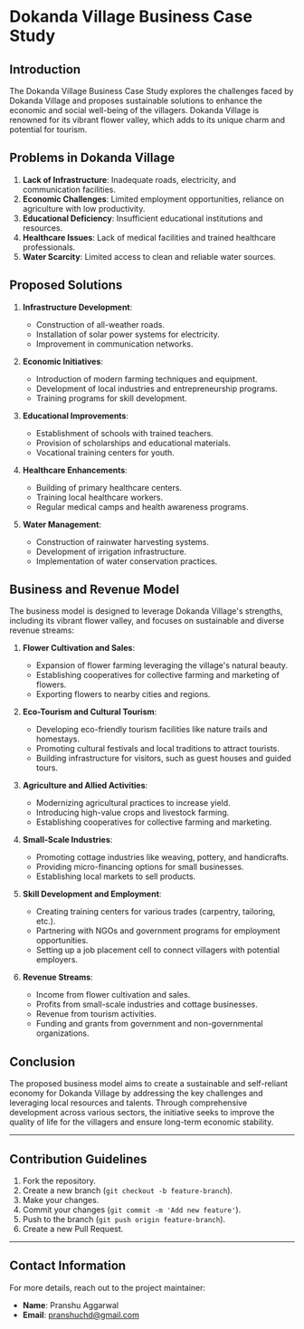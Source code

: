 # Dokanda Village Business Case Study

## Introduction
The Dokanda Village Business Case Study explores the challenges faced by Dokanda Village and proposes sustainable solutions to enhance the economic and social well-being of the villagers. Dokanda Village is renowned for its vibrant flower valley, which adds to its unique charm and potential for tourism.

## Problems in Dokanda Village
1. **Lack of Infrastructure**: Inadequate roads, electricity, and communication facilities.
2. **Economic Challenges**: Limited employment opportunities, reliance on agriculture with low productivity.
3. **Educational Deficiency**: Insufficient educational institutions and resources.
4. **Healthcare Issues**: Lack of medical facilities and trained healthcare professionals.
5. **Water Scarcity**: Limited access to clean and reliable water sources.

## Proposed Solutions
1. **Infrastructure Development**: 
   - Construction of all-weather roads.
   - Installation of solar power systems for electricity.
   - Improvement in communication networks.

2. **Economic Initiatives**:
   - Introduction of modern farming techniques and equipment.
   - Development of local industries and entrepreneurship programs.
   - Training programs for skill development.

3. **Educational Improvements**:
   - Establishment of schools with trained teachers.
   - Provision of scholarships and educational materials.
   - Vocational training centers for youth.

4. **Healthcare Enhancements**:
   - Building of primary healthcare centers.
   - Training local healthcare workers.
   - Regular medical camps and health awareness programs.

5. **Water Management**:
   - Construction of rainwater harvesting systems.
   - Development of irrigation infrastructure.
   - Implementation of water conservation practices.

## Business and Revenue Model
The business model is designed to leverage Dokanda Village's strengths, including its vibrant flower valley, and focuses on sustainable and diverse revenue streams:

1. **Flower Cultivation and Sales**:
   - Expansion of flower farming leveraging the village's natural beauty.
   - Establishing cooperatives for collective farming and marketing of flowers.
   - Exporting flowers to nearby cities and regions.

2. **Eco-Tourism and Cultural Tourism**:
   - Developing eco-friendly tourism facilities like nature trails and homestays.
   - Promoting cultural festivals and local traditions to attract tourists.
   - Building infrastructure for visitors, such as guest houses and guided tours.

3. **Agriculture and Allied Activities**:
   - Modernizing agricultural practices to increase yield.
   - Introducing high-value crops and livestock farming.
   - Establishing cooperatives for collective farming and marketing.

4. **Small-Scale Industries**:
   - Promoting cottage industries like weaving, pottery, and handicrafts.
   - Providing micro-financing options for small businesses.
   - Establishing local markets to sell products.

5. **Skill Development and Employment**:
   - Creating training centers for various trades (carpentry, tailoring, etc.).
   - Partnering with NGOs and government programs for employment opportunities.
   - Setting up a job placement cell to connect villagers with potential employers.

6. **Revenue Streams**:
   - Income from flower cultivation and sales.
   - Profits from small-scale industries and cottage businesses.
   - Revenue from tourism activities.
   - Funding and grants from government and non-governmental organizations.

## Conclusion
The proposed business model aims to create a sustainable and self-reliant economy for Dokanda Village by addressing the key challenges and leveraging local resources and talents. Through comprehensive development across various sectors, the initiative seeks to improve the quality of life for the villagers and ensure long-term economic stability.

---

## Contribution Guidelines
1. Fork the repository.
2. Create a new branch (`git checkout -b feature-branch`).
3. Make your changes.
4. Commit your changes (`git commit -m 'Add new feature'`).
5. Push to the branch (`git push origin feature-branch`).
6. Create a new Pull Request.

---

## Contact Information
For more details, reach out to the project maintainer:

- **Name**: Pranshu Aggarwal
- **Email**: [pranshuchd@gmail.com](mailto:pranshuchd@gmail.com)
